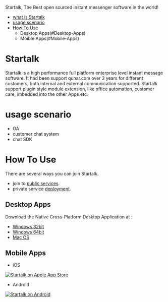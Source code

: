 Startalk, The Best open sourced instant messenger software in the world!

* [what is Startalk](#Startalk)
* [usage scenario](#usage-scenario)
* [How To Use](#How-To-Use)
  * Desktop Apps(#Desktop-Apps)
  * Moible Apps(#Mobile-Apps)

# Startalk

Startalk is a high performance full platform enterprise level instant message software. It had been support qunar.com over 3 years for different customers, both internal and external communication supported. 
Startalk support plugin style module extension, like office automation, customer care, imbedded into the other Apps etc.

# usage scenario

-  OA
-  customer chat system
-  chat SDK

# How To Use

There are several ways you can join Startalk.

* join to [public services](https://im.qunar.com/new/#/regist).
* private service [deployment](https://github.com/qunarcorp/ejabberd-open#startalk-ejabberd).

## Desktop Apps

Download the Native Cross-Platform Desktop Application at :

- [Windows 32bit](https://qt.qunarzz.com/downloads/qtalk_setup.exe)
- [Windows 64bit](https://qt.qunarzz.com/downloads/qtalk_setupx64.exe)
- [Mac OS](https://qt.qunar.com/download/qtalk_mac.dmg)

## Mobile Apps

- iOS

[![Startalk on Apple App Store](https://user-images.githubusercontent.com/551004/29770691-a2082ff4-8bc6-11e7-89a6-964cd405ea8e.png)](https://itunes.apple.com/cn/app/qtalk/id1000198342?mt=8)

- Android

[![Startalk on Android](https://s.qunarzz.com/qtalk_official_web/pages/download/android.png)](https://qt.qunar.com/downloads/qtalk_android.apk)
